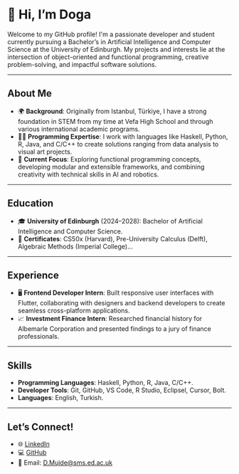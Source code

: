 
# 👋 Hi, I’m Doga

Welcome to my GitHub profile! I'm a passionate developer and student currently pursuing a Bachelor’s in Artificial Intelligence and Computer Science at the University of Edinburgh. My projects and interests lie at the intersection of object-oriented and functional programming, creative problem-solving, and impactful software solutions.

---

## **About Me**
- 🌍 **Background**: Originally from Istanbul, Türkiye, I have a strong foundation in STEM from my time at Vefa High School and through various international academic programs.
- 👩‍💻 **Programming Expertise**: I work with languages like Haskell, Python, R, Java, and C/C++ to create solutions ranging from data analysis to visual art projects.
- 🧠 **Current Focus**: Exploring functional programming concepts, developing modular and extensible frameworks, and combining creativity with technical skills in AI and robotics.

---


## **Education**
- 🎓 **University of Edinburgh** (2024–2028): Bachelor of Artificial Intelligence and Computer Science.  
- 📜 **Certificates**: CS50x (Harvard), Pre-University Calculus (Delft), Algebraic Methods (Imperial College)...  

---

## **Experience**
- 🖥 **Frontend Developer Intern**: Built responsive user interfaces with Flutter, collaborating with designers and backend developers to create seamless cross-platform applications.  
- 📈 **Investment Finance Intern**: Researched financial history for Albemarle Corporation and presented findings to a jury of finance professionals.  

---

## **Skills**
- **Programming Languages**: Haskell, Python, R, Java, C/C++.  
- **Developer Tools**: Git, GitHub, VS Code, R Studio, Eclipsel, Cursor, Bolt.  
- **Languages**: English, Turkish.

---

## **Let’s Connect!**
- 🌐 [LinkedIn](https://linkedin.com/in/doga-mujde)  
- 💻 [GitHub](https://github.com/dogamujde)  
- 📧 Email: D.Mujde@sms.ed.ac.uk  
